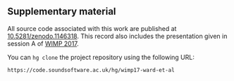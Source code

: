 ---
---
## Supplementary material

All source code associated with this work are published at
[10.5281/zenodo.1146318](https://doi.org/10.5281/zenodo.1146318).  This record
also includes the presentation given in session A of [WIMP
2017](http://www.semanticaudio.co.uk/events/wimp2017/).

You can `hg clone` the project repository using the following URL:
```
https://code.soundsoftware.ac.uk/hg/wimp17-ward-et-al
```
